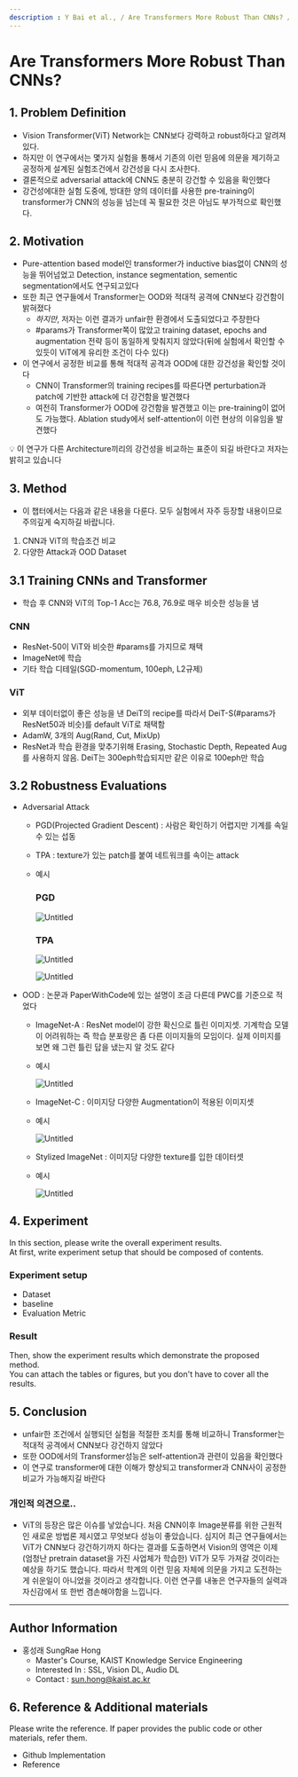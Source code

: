 ```yaml
---
description : Y Bai et al., / Are Transformers More Robust Than CNNs? / Neurips-2021
---
```


# **Are Transformers More Robust Than CNNs?** 


## **1. Problem Definition**  

- Vision Transformer(ViT) Network는 CNN보다 강력하고 robust하다고 알려져있다.
- 하지만 이 연구에서는 몇가지 실험을 통해서 기존의 이런 믿음에 의문을 제기하고 공정하게 설계된 실험조건에서 강건성을 다시 조사한다.
- 결론적으로 adversarial attack에 CNN도 충분히 강건할 수 있음을 확인했다
- 강건성에대한 실험 도중에, 방대한 양의 데이터를 사용한 pre-training이 transformer가 CNN의 성능을 넘는데 꼭 필요한 것은 아님도 부가적으로 확인했다.


## **2. Motivation**  

- Pure-attention based model인 transformer가 inductive bias없이 CNN의 성능을 뛰어넘었고 Detection, instance segmentation, sementic segmentation에서도 연구되고있다
- 또한 최근 연구들에서 Transformer는 OOD와 적대적 공격에 CNN보다 강건함이 밝혀졌다
    - *하지만*, 저자는 이런 결과가 unfair한 환경에서 도출되었다고 주장한다
    - #params가 Transformer쪽이 많았고 training dataset, epochs and augmentation 전략 등이 동일하게 맞춰지지 않았다(뒤에 실험에서 확인할 수 있듯이 ViT에게 유리한 조건이 다수 있다)
- 이 연구에서 공정한 비교를 통해 적대적 공격과 OOD에 대한 강건성을 확인할 것이다
    - CNN이 Transformer의 training recipes를 따른다면 perturbation과 patch에 기반한 attack에 더 강건함을 발견했다
    - 여전히 Transformer가 OOD에 강건함을 발견했고 이는 pre-training이 없어도 가능했다. Ablation study에서 self-attention이 이런 현상의 이유임을 발견했다

<aside>

💡  이 연구가 다른 Architecture끼리의 강건성을 비교하는 표준이 되길 바란다고 저자는 밝히고 있습니다

</aside>



## **3. Method**  
- 이 챕터에서는 다음과 같은 내용을 다룬다. 모두 실험에서 자주 등장할 내용이므로 주의깊게 숙지하길 바랍니다.
1. CNN과 ViT의 학습조건 비교
2. 다양한 Attack과 OOD Dataset

## 3.1 Training CNNs and Transformer

- 학습 후 CNN와 ViT의 Top-1 Acc는 76.8, 76.9로 매우 비슷한 성능을 냄

### CNN

- ResNet-50이 ViT와 비슷한 #params를 가지므로 채택
- ImageNet에 학습
- 기타 학습 디테일(SGD-momentum, 100eph, L2규제)

### ViT

- 외부 데이터없이 좋은 성능을 낸 DeiT의 recipe를 따라서 DeiT-S(#params가 ResNet50과 비슷)를 default ViT로 채택함
- AdamW, 3개의 Aug(Rand, Cut, MixUp)
- ResNet과 학습 환경을 맞추기위해 Erasing, Stochastic Depth, Repeated Aug를 사용하지 않음. DeiT는 300eph학습되지만 같은 이유로 100eph만 학습

## 3.2 Robustness Evaluations

- Adversarial Attack
    - PGD(Projected Gradient Descent) : 사람은 확인하기 어렵지만 기계를 속일 수 있는 섭동
    - TPA : texture가 있는 patch를 붙여 네트워크를 속이는 attack
    - 예시
        
        ### PGD
        
        ![Untitled](%5BPresentation%5DAre%20Transformers%20More%20Robust%20Than%20CN%20c8d0616ad5f1492b8c77a31b94d5b362/Untitled.png)
        
        ### TPA
        
        ![Untitled](%5BPresentation%5DAre%20Transformers%20More%20Robust%20Than%20CN%20c8d0616ad5f1492b8c77a31b94d5b362/Untitled%201.png)
        
        ![Untitled](%5BPresentation%5DAre%20Transformers%20More%20Robust%20Than%20CN%20c8d0616ad5f1492b8c77a31b94d5b362/Untitled%202.png)
        
- OOD : 논문과 PaperWithCode에 있는 설명이 조금 다른데 PWC를 기준으로 적었다
    - ImageNet-A : ResNet model이 강한 확신으로 틀린 이미지셋. 기계학습 모델이 어려워하는 즉 학습 분포랑은 좀 다른 이미지들의 모임이다. 실제 이미지를 보면 왜 그런 틀린 답을 냈는지 알 것도 같다
    - 예시
        
        ![Untitled](%5BPresentation%5DAre%20Transformers%20More%20Robust%20Than%20CN%20c8d0616ad5f1492b8c77a31b94d5b362/Untitled%203.png)
        
    - ImageNet-C : 이미지당 다양한 Augmentation이 적용된 이미지셋
    - 예시
        
        ![Untitled](%5BPresentation%5DAre%20Transformers%20More%20Robust%20Than%20CN%20c8d0616ad5f1492b8c77a31b94d5b362/Untitled%204.png)
        
    - Stylized ImageNet :  이미지당 다양한 texture를 입한 데이터셋
    - 예시
        
        ![Untitled](%5BPresentation%5DAre%20Transformers%20More%20Robust%20Than%20CN%20c8d0616ad5f1492b8c77a31b94d5b362/Untitled%205.png)
        






## **4. Experiment**  

In this section, please write the overall experiment results.  
At first, write experiment setup that should be composed of contents.  

### **Experiment setup**  
* Dataset  
* baseline  
* Evaluation Metric  

### **Result**  
Then, show the experiment results which demonstrate the proposed method.  
You can attach the tables or figures, but you don't have to cover all the results.  
  



## **5. Conclusion**  

- unfair한 조건에서 실행되던 실험을 적절한 조치를 통해 비교하니 Transformer는 적대적 공격에서 CNN보다 강건하지 않았다
- 또한 OOD에서의 Transformer성능은 self-attention과 관련이 있음을 확인했다
- 이 연구로 transformer에 대한 이해가 향상되고 transformer과 CNN사이 공정한 비교가 가능해지길 바란다

### 개인적 의견으로..
- ViT의 등장은 많은 이슈를 낳았습니다. 처음 CNN이후 Image분류를 위한 근원적인 새로운 방법론 제시였고 무엇보다 성능이 좋았습니다. 심지어 최근 연구들에서는 ViT가 CNN보다 강건하기까지 하다는 결과를 도출하면서 Vision의 영역은 이제 (엄청난 pretrain dataset을 가진 사업체가 학습한) ViT가 모두 가져갈 것이라는 예상을 하기도 했습니다. 따라서 학계의 이런 믿음 자체에 의문을 가지고 도전하는게 쉬운일이 아니었을 것이라고 생각합니다. 이런 연구를 내놓은 연구자들의 실력과 자신감에서 또 한번 겸손해야함을 느낍니다.


---  
## **Author Information**  

* 홍성래 SungRae Hong
    * Master's Course, KAIST Knowledge Service Engineering 
    * Interested In : SSL, Vision DL, Audio DL
    * Contact : sun.hong@kaist.ac.kr

## **6. Reference & Additional materials**  

Please write the reference. If paper provides the public code or other materials, refer them.  

* Github Implementation  
* Reference  

